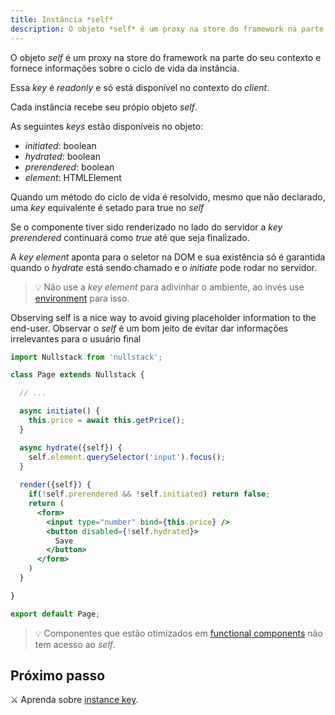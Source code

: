 ```yaml
---
title: Instância *self*
description: O objeto *self* é um proxy na store do framework na parte do seu contexto e forne informações sobre o ciclo de vida da instância
---
```


O objeto *self* é um proxy na store do framework na parte do seu contexto e fornece informações sobre o ciclo de vida da instância.

Essa *key* é *readonly* e só está disponível no contexto do *client*.

Cada instância recebe seu própio objeto *self*.

As seguintes *keys* estão disponíveis no objeto:

- *initiated*: boolean
- *hydrated*: boolean
- *prerendered*: boolean
- *element*: HTMLElement

Quando um método do ciclo de vida é resolvido, mesmo que não declarado, uma *key* equivalente é setado para true no *self*

Se o componente tiver sido renderizado no lado do servidor a *key* *prerendered* continuará como *true* até que seja finalizado.

A *key* *element* aponta para o seletor na DOM e sua existência só é garantida quando o *hydrate* está sendo chamado e o *initiate* pode rodar no servidor.

> 💡 Não use a *key* *element* para adivinhar o ambiente, ao invés use [environment](/context-environment) para isso.

Observing self is a nice way to avoid giving placeholder information to the end-user.
Observar o *self* é um bom jeito de evitar dar informações irrelevantes para o usuário final

```jsx
import Nullstack from 'nullstack';

class Page extends Nullstack {

  // ...

  async initiate() {
    this.price = await this.getPrice();
  }

  async hydrate({self}) {
    self.element.querySelector('input').focus();
  }
 
  render({self}) {
    if(!self.prerendered && !self.initiated) return false;
    return (
      <form> 
        <input type="number" bind={this.price} />
        <button disabled={!self.hydrated}> 
          Save
        </button>
      </form>
    )
  }

}

export default Page;
```

> 💡 Componentes que estão otimizados em [functional components](/renderable-components) não tem acesso ao *self*.

## Próximo passo

⚔ Aprenda sobre [instance key](/instance-key).